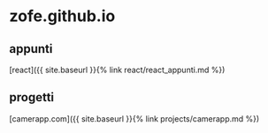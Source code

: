 # zofe.github.io


## appunti 

[react]({{ site.baseurl }}{% link react/react_appunti.md %})


## progetti

[camerapp.com]({{ site.baseurl }}{% link projects/camerapp.md %})
